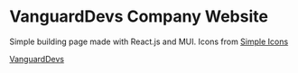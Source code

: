 # VanguardDevs Company Website

Simple building page made with React.js and MUI. Icons from [Simple Icons](https://simpleicons.org/)

[VanguardDevs](https://vanguarddevs.com/)

